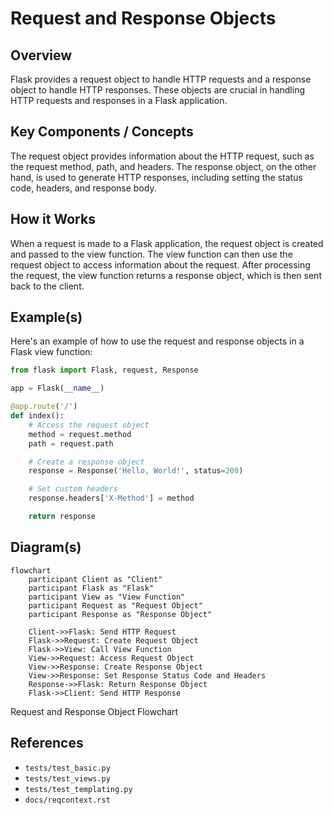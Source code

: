 # Request and Response Objects
## Overview
Flask provides a request object to handle HTTP requests and a response object to handle HTTP responses. These objects are crucial in handling HTTP requests and responses in a Flask application.

## Key Components / Concepts
The request object provides information about the HTTP request, such as the request method, path, and headers. The response object, on the other hand, is used to generate HTTP responses, including setting the status code, headers, and response body.

## How it Works
When a request is made to a Flask application, the request object is created and passed to the view function. The view function can then use the request object to access information about the request. After processing the request, the view function returns a response object, which is then sent back to the client.

## Example(s)
Here's an example of how to use the request and response objects in a Flask view function:
```python
from flask import Flask, request, Response

app = Flask(__name__)

@app.route('/')
def index():
    # Access the request object
    method = request.method
    path = request.path

    # Create a response object
    response = Response('Hello, World!', status=200)

    # Set custom headers
    response.headers['X-Method'] = method

    return response
```

## Diagram(s)
```mermaid
flowchart
    participant Client as "Client"
    participant Flask as "Flask"
    participant View as "View Function"
    participant Request as "Request Object"
    participant Response as "Response Object"

    Client->>Flask: Send HTTP Request
    Flask->>Request: Create Request Object
    Flask->>View: Call View Function
    View->>Request: Access Request Object
    View->>Response: Create Response Object
    View->>Response: Set Response Status Code and Headers
    Response->>Flask: Return Response Object
    Flask->>Client: Send HTTP Response
```
Request and Response Object Flowchart

## References
* `tests/test_basic.py`
* `tests/test_views.py`
* `tests/test_templating.py`
* `docs/reqcontext.rst`